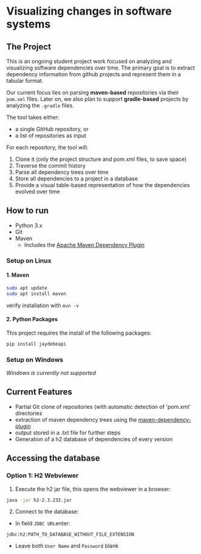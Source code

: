 # Visualizing changes in software systems

## The Project

This is an ongoing student project work focused on analyzing and visualizing software dependencies over time.
The primary goal is to extract dependency information from github projects and represent them in a tabular format.

Our current focus lies on parsing **maven-based** repositories via their `pom.xml` files.
Later on, we also plan to support **gradle-based** projects by analyzing the `.gradle` files.

The tool takes either:
- a single GitHub repository, or
- a list of repositories as input

For each repository, the tool will:
1. Clone it (only the project structure and pom.xml files, to save space)
2. Traverse the commit history
3. Parse all dependency trees over time
4. Store all dependencies to a project in a database
5. Provide a visual table-based representation of how the dependencies evolved over time

## How to run

- Python 3.x
- Git
- Maven
    - Includes the [Apache Maven Dependency Plugin](https://github.com/apache/maven-dependency-plugin/)

### Setup on Linux

#### 1. Maven
```bash
sudo apt update
sudo apt install maven
```
verify installation with
```mvn -v```

#### 2. Python Packages
This project requires the install of the following packages:
```bash
pip install jaydebeapi
```

### Setup on Windows
*Windows is currently not supported*

## Current Features

- Partial Git clone of repositories (with automatic detection of 'pom.xml' directories
- extraction of maven dependency trees using the [maven-dependency-plugin](https://github.com/apache/maven-dependency-plugin/)
- output stored in a .txt file for further steps
- Generation of a h2 database of dependencies of every version

## Accessing the database
### Option 1: H2 Webviewer
1. Execute the h2 jar file, this opens the webviewer in a browser:
```bash
java -jar h2-2.3.232.jar
```
2. Connect to the database:

- In field `JDBC URL`enter:
``` 
jdbc:h2:PATH_TO_DATABASE_WITHOUT_FILE_EXTENSION
```
- Leave both `User Name` and `Password` blank

